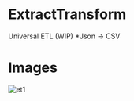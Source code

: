 ExtractTransform
================

Universal ETL (WIP)
*Json -> CSV

Images
======
![et1](https://cloud.githubusercontent.com/assets/1860848/13691334/09636a3c-e78c-11e5-9d60-595e3547546a.png)

